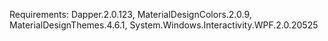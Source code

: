 Requirements: Dapper.2.0.123, MaterialDesignColors.2.0.9, MaterialDesignThemes.4.6.1, System.Windows.Interactivity.WPF.2.0.20525
